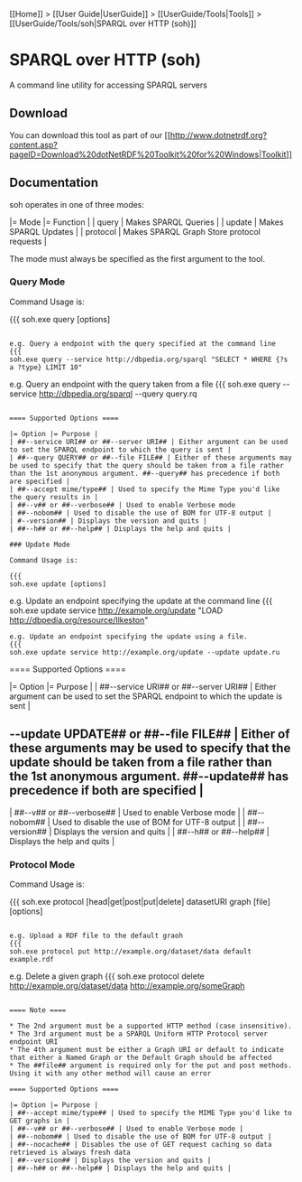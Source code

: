 [[Home]] > [[User Guide|UserGuide]] > [[UserGuide/Tools|Tools]] > [[UserGuide/Tools/soh|SPARQL over HTTP (soh)]]

# SPARQL over HTTP (soh) 

A command line utility for accessing SPARQL servers

## Download 

You can download this tool as part of our [[http://www.dotnetrdf.org?content.asp?pageID=Download%20dotNetRDF%20Toolkit%20for%20Windows|Toolkit]]

## Documentation 

soh operates in one of three modes:

|= Mode |= Function |
| query | Makes SPARQL Queries |
| update | Makes SPARQL Updates |
| protocol | Makes SPARQL Graph Store protocol requests |

The mode must always be specified as the first argument to the tool.

### Query Mode 

Command Usage is:

{{{
soh.exe query [options]
```

e.g. Query a endpoint with the query specified at the command line 
{{{
soh.exe query --service http://dbpedia.org/sparql "SELECT * WHERE {?s a ?type} LIMIT 10"
```
e.g. Query an endpoint with the query taken from a file
{{{
soh.exe query --service http://dbpedia.org/sparql --query query.rq
```

==== Supported Options ====

|= Option |= Purpose |
| ##--service URI## or ##--server URI## | Either argument can be used to set the SPARQL endpoint to which the query is sent |
| ##--query QUERY## or ##--file FILE## | Either of these arguments may be used to specify that the query should be taken from a file rather than the 1st anonymous argument. ##--query## has precedence if both are specified |
| ##--accept mime/type## | Used to specify the Mime Type you'd like the query results in |
| ##--v## or ##--verbose## | Used to enable Verbose mode
| ##--nobom## | Used to disable the use of BOM for UTF-8 output |
| #--version## | Displays the version and quits |
| ##--h## or ##--help## | Displays the help and quits |

### Update Mode 

Command Usage is:

{{{
soh.exe update [options]
```

e.g. Update an endpoint specifying the update at the command line
{{{
soh.exe update service http://example.org/update "LOAD <http://dbpedia.org/resource/Ilkeston>"
```
e.g. Update an endpoint specifying the update using a file.
{{{
soh.exe update service http://example.org/update --update update.ru
```

==== Supported Options ====

|= Option |= Purpose |
| ##--service URI## or ##--server URI## | Either argument can be used to set the SPARQL endpoint to which the update is sent |
## --update UPDATE## or ##--file FILE## | Either of these arguments may be used to specify that the update should be taken from a file rather than the 1st anonymous argument. ##--update## has precedence if both are specified |
| ##--v## or ##--verbose## | Used to enable Verbose mode |
| ##--nobom## | Used to disable the use of BOM for UTF-8 output |
| ##--version## | Displays the version and quits |
| ##--h## or ##--help## | Displays the help and quits |

### Protocol Mode 

Command Usage is:

{{{
soh.exe protocol [head|get|post|put|delete] datasetURI graph [file] [options]
```

e.g. Upload a RDF file to the default graoh
{{{
soh.exe protocol put http://example.org/dataset/data default example.rdf
```

e.g. Delete a given graph
{{{
soh.exe protocol delete http://example.org/dataset/data http://example.org/someGraph
```

==== Note ====

* The 2nd argument must be a supported HTTP method (case insensitive).
* The 3rd argument must be a SPARQL Uniform HTTP Protocol server endpoint URI
* The 4th argument must be either a Graph URI or default to indicate that either a Named Graph or the Default Graph should be affected
* The ##file## argument is required only for the put and post methods. Using it with any other method will cause an error

==== Supported Options ====

|= Option |= Purpose |
| ##--accept mime/type## | Used to specify the MIME Type you'd like to GET graphs in |
| ##--v## or ##--verbose## | Used to enable Verbose mode |
| ##--nobom## | Used to disable the use of BOM for UTF-8 output |
| ##--nocache## | Disables the use of GET request caching so data retrieved is always fresh data
| ##--version## | Displays the version and quits |
| ##--h## or ##--help## | Displays the help and quits |